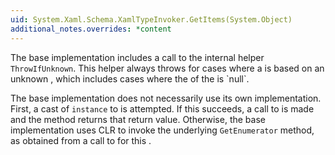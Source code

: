 ```yaml
---
uid: System.Xaml.Schema.XamlTypeInvoker.GetItems(System.Object)
additional_notes.overrides: *content
---
```


<p>The base implementation includes a call to the internal helper <code>ThrowIfUnknown</code>. This helper always throws for cases where a <xref href="System.Xaml.Schema.XamlTypeInvoker"></xref> is based on an unknown <xref href="System.Xaml.XamlType"></xref>, which includes cases where the <xref href="System.Xaml.XamlType.UnderlyingType"></xref> of the <xref href="System.Xaml.XamlType"></xref> is `null`.  
  
 The base implementation does not necessarily use its own <xref href="System.Xaml.Schema.XamlTypeInvoker.GetEnumeratorMethod"></xref> implementation. First, a cast of <code>instance</code> to <xref href="System.Collections.IEnumerable"></xref> is attempted. If this succeeds, a call to <xref href="System.Collections.IEnumerable.GetEnumerator"></xref> is made and the method returns that return value. Otherwise, the base implementation uses CLR <xref href="System.Reflection.MethodBase.Invoke(System.Object,System.Object[])"></xref> to invoke the underlying `GetEnumerator` method, as obtained from a call to <xref href="System.Xaml.Schema.XamlTypeInvoker.GetEnumeratorMethod"></xref> for this <xref href="System.Xaml.Schema.XamlTypeInvoker"></xref>.</p>


